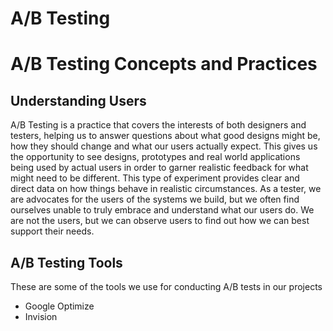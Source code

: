 # A/B Testing

# A/B Testing Concepts and Practices

## Understanding Users

A/B Testing is a practice that covers the interests of both designers and testers, helping us to answer questions about what good designs might be, how they should change and what our users actually expect.   This gives us the opportunity to see designs, prototypes and real world applications being used by actual users in order to garner realistic feedback for what might need to be different.  This type of experiment provides clear and direct data on how things behave in realistic circumstances.  As a tester, we are advocates for the users of the systems we build, but we often find ourselves unable to truly embrace and understand what our users do.  We are not the users, but we can observe users to find out how we can best support their needs.

## A/B Testing Tools

These are some of the tools we use for conducting A/B tests in our projects

* Google Optimize
* Invision
